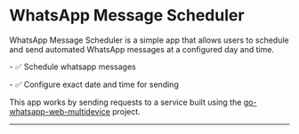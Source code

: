 # WhatsApp Message Scheduler

WhatsApp Message Scheduler is a simple app that allows users to schedule and send automated WhatsApp messages at a configured day and time.

\- ✅ Schedule whatsapp messages

\- ✅ Configure exact date and time for sending

This app works by sending requests to a service built using the [go-whatsapp-web-multidevice](https://github.com/aldinokemal/go-whatsapp-web-multidevice) project.

---
